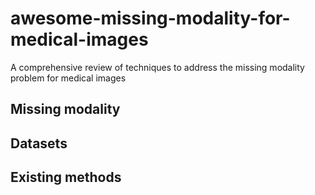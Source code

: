 # awesome-missing-modality-for-medical-images
A comprehensive review of techniques to address the missing modality problem for medical images

## Missing modality

## Datasets

## Existing methods

